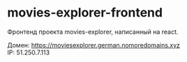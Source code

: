 # movies-explorer-frontend  

Фронтенд проекта movies-explorer, написанный на react.  
  
Домен: https://moviesexplorer.german.nomoredomains.xyz  
IP: 51.250.7.113  
